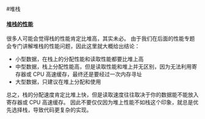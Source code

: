 #堆栈
#### [堆栈的性能](https://course.rs/advance/smart-pointer/box.html#%E5%A0%86%E6%A0%88%E7%9A%84%E6%80%A7%E8%83%BD)

很多人可能会觉得栈的性能肯定比堆高，其实未必。 由于我们在后面的性能专题会专门讲解堆栈的性能问题，因此这里就大概给出结论：

- 小型数据，在栈上的分配性能和读取性能都要比堆上高
- 中型数据，栈上分配性能高，但是读取性能和堆上并无区别，因为无法利用寄存器或 CPU 高速缓存，最终还是要经过一次内存寻址
- 大型数据，只建议在堆上分配和使用

总之，栈的分配速度肯定比堆上快，但是读取速度往往取决于你的数据能不能放入寄存器或 CPU 高速缓存。 因此不要仅仅因为堆上性能不如栈这个印象，就总是优先选择栈，导致代码更复杂的实现。
